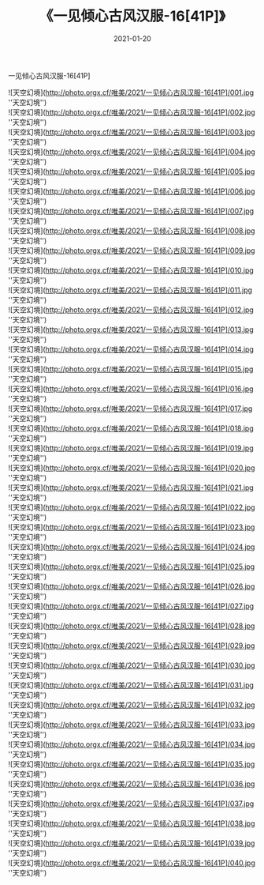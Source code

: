 ﻿---
layout: post
title:  《一见倾心古风汉服-16[41P]》
date:   2021-01-20
img: http://photo.orgx.cf/唯美/2021/一见倾心古风汉服-16[41P]/000.jpg
categories: [美女, 清纯, 唯美]
---

一见倾心古风汉服-16[41P]



![天空幻境](http://photo.orgx.cf/唯美/2021/一见倾心古风汉服-16[41P]/001.jpg ''天空幻境'') <br>
![天空幻境](http://photo.orgx.cf/唯美/2021/一见倾心古风汉服-16[41P]/002.jpg ''天空幻境'') <br>
![天空幻境](http://photo.orgx.cf/唯美/2021/一见倾心古风汉服-16[41P]/003.jpg ''天空幻境'') <br>
![天空幻境](http://photo.orgx.cf/唯美/2021/一见倾心古风汉服-16[41P]/004.jpg ''天空幻境'') <br>
![天空幻境](http://photo.orgx.cf/唯美/2021/一见倾心古风汉服-16[41P]/005.jpg ''天空幻境'') <br>
![天空幻境](http://photo.orgx.cf/唯美/2021/一见倾心古风汉服-16[41P]/006.jpg ''天空幻境'') <br>
![天空幻境](http://photo.orgx.cf/唯美/2021/一见倾心古风汉服-16[41P]/007.jpg ''天空幻境'') <br>
![天空幻境](http://photo.orgx.cf/唯美/2021/一见倾心古风汉服-16[41P]/008.jpg ''天空幻境'') <br>
![天空幻境](http://photo.orgx.cf/唯美/2021/一见倾心古风汉服-16[41P]/009.jpg ''天空幻境'') <br>
![天空幻境](http://photo.orgx.cf/唯美/2021/一见倾心古风汉服-16[41P]/010.jpg ''天空幻境'') <br>
![天空幻境](http://photo.orgx.cf/唯美/2021/一见倾心古风汉服-16[41P]/011.jpg ''天空幻境'') <br>
![天空幻境](http://photo.orgx.cf/唯美/2021/一见倾心古风汉服-16[41P]/012.jpg ''天空幻境'') <br>
![天空幻境](http://photo.orgx.cf/唯美/2021/一见倾心古风汉服-16[41P]/013.jpg ''天空幻境'') <br>
![天空幻境](http://photo.orgx.cf/唯美/2021/一见倾心古风汉服-16[41P]/014.jpg ''天空幻境'') <br>
![天空幻境](http://photo.orgx.cf/唯美/2021/一见倾心古风汉服-16[41P]/015.jpg ''天空幻境'') <br>
![天空幻境](http://photo.orgx.cf/唯美/2021/一见倾心古风汉服-16[41P]/016.jpg ''天空幻境'') <br>
![天空幻境](http://photo.orgx.cf/唯美/2021/一见倾心古风汉服-16[41P]/017.jpg ''天空幻境'') <br>
![天空幻境](http://photo.orgx.cf/唯美/2021/一见倾心古风汉服-16[41P]/018.jpg ''天空幻境'') <br>
![天空幻境](http://photo.orgx.cf/唯美/2021/一见倾心古风汉服-16[41P]/019.jpg ''天空幻境'') <br>
![天空幻境](http://photo.orgx.cf/唯美/2021/一见倾心古风汉服-16[41P]/020.jpg ''天空幻境'') <br>
![天空幻境](http://photo.orgx.cf/唯美/2021/一见倾心古风汉服-16[41P]/021.jpg ''天空幻境'') <br>
![天空幻境](http://photo.orgx.cf/唯美/2021/一见倾心古风汉服-16[41P]/022.jpg ''天空幻境'') <br>
![天空幻境](http://photo.orgx.cf/唯美/2021/一见倾心古风汉服-16[41P]/023.jpg ''天空幻境'') <br>
![天空幻境](http://photo.orgx.cf/唯美/2021/一见倾心古风汉服-16[41P]/024.jpg ''天空幻境'') <br>
![天空幻境](http://photo.orgx.cf/唯美/2021/一见倾心古风汉服-16[41P]/025.jpg ''天空幻境'') <br>
![天空幻境](http://photo.orgx.cf/唯美/2021/一见倾心古风汉服-16[41P]/026.jpg ''天空幻境'') <br>
![天空幻境](http://photo.orgx.cf/唯美/2021/一见倾心古风汉服-16[41P]/027.jpg ''天空幻境'') <br>
![天空幻境](http://photo.orgx.cf/唯美/2021/一见倾心古风汉服-16[41P]/028.jpg ''天空幻境'') <br>
![天空幻境](http://photo.orgx.cf/唯美/2021/一见倾心古风汉服-16[41P]/029.jpg ''天空幻境'') <br>
![天空幻境](http://photo.orgx.cf/唯美/2021/一见倾心古风汉服-16[41P]/030.jpg ''天空幻境'') <br>
![天空幻境](http://photo.orgx.cf/唯美/2021/一见倾心古风汉服-16[41P]/031.jpg ''天空幻境'') <br>
![天空幻境](http://photo.orgx.cf/唯美/2021/一见倾心古风汉服-16[41P]/032.jpg ''天空幻境'') <br>
![天空幻境](http://photo.orgx.cf/唯美/2021/一见倾心古风汉服-16[41P]/033.jpg ''天空幻境'') <br>
![天空幻境](http://photo.orgx.cf/唯美/2021/一见倾心古风汉服-16[41P]/034.jpg ''天空幻境'') <br>
![天空幻境](http://photo.orgx.cf/唯美/2021/一见倾心古风汉服-16[41P]/035.jpg ''天空幻境'') <br>
![天空幻境](http://photo.orgx.cf/唯美/2021/一见倾心古风汉服-16[41P]/036.jpg ''天空幻境'') <br>
![天空幻境](http://photo.orgx.cf/唯美/2021/一见倾心古风汉服-16[41P]/037.jpg ''天空幻境'') <br>
![天空幻境](http://photo.orgx.cf/唯美/2021/一见倾心古风汉服-16[41P]/038.jpg ''天空幻境'') <br>
![天空幻境](http://photo.orgx.cf/唯美/2021/一见倾心古风汉服-16[41P]/039.jpg ''天空幻境'') <br>
![天空幻境](http://photo.orgx.cf/唯美/2021/一见倾心古风汉服-16[41P]/040.jpg ''天空幻境'') <br>